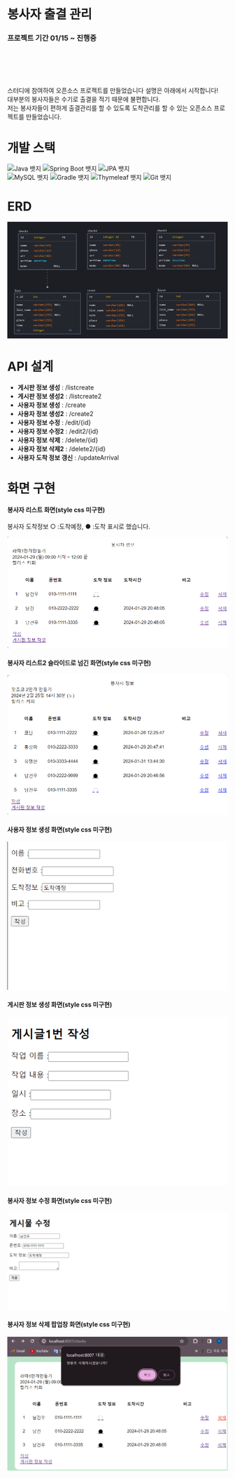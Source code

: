 # 봉사자 출결 관리

<h3>프로젝트 기간 01/15 ~ 진행중</h3><br><br>

<br><br>
스터디에 참여하여 오픈소스 프로젝트를 만들었습니다 설명은 아래에서 시작합니다!<br>
대부분의 봉사자들은 수기로 출결을 적기 때문에 불편합니다.<br>
저는 봉사자들이 편하게 출결관리를 할 수 있도록 도착관리를 할 수 있는 오픈소스 프로젝트를 만들었습니다.

# 개발 스택

![Java 뱃지](https://img.shields.io/badge/language-Java-orange)&nbsp;![Spring Boot 뱃지](https://img.shields.io/badge/framework-Spring%20Boot-brightgreen)&nbsp;![JPA 뱃지](https://img.shields.io/badge/ORM-JPA-blue)&nbsp;<br>![MySQL 뱃지](https://img.shields.io/badge/database-MySQL-blue)&nbsp;![Gradle 뱃지](https://img.shields.io/badge/build-Gradle-green)&nbsp;![Thymeleaf 뱃지](https://img.shields.io/badge/template-Thymeleaf-success)&nbsp;![Git 뱃지](https://img.shields.io/badge/version%20control-Git-red)

# ERD

![데이터베이스](https://raw.githubusercontent.com/geon1098/IMG_project-1/main/erd_model.png)

# API 설계

- **게시판 정보 생성** : /listcreate<br>
- **게시판 정보 생성2** : /listcreate2<br>
- **사용자 정보 생성** : /create<br>
- **사용자 정보 생성2** : /create2<br>
- **사용자 정보 수정** : /edit/{id}<br>
- **사용자 정보 수정2** : /edit2/{id}<br>
- **사용자 정보 삭제** : /delete/{id}<br>
- **사용자 정보 삭제2** : /delete2/{id}<br>
- **사용자 도착 정보 갱신** : /updateArrival<br>


# 화면 구현

<h4>봉사자 리스트 화면(style css 미구현)</h4>
봉사자 도착정보 ○ :도착예정, ● :도착 표시로 했습니다.

![메인](https://raw.githubusercontent.com/geon1098/IMG_project-1/main/crewe.png)

<h4>봉사자 리스트2 슬라이드로 넘긴 화면(style css 미구현)</h4>

![메인](https://raw.githubusercontent.com/geon1098/IMG_project-1/main/sdas.png)

<h4>사용자 정보 생성 화면(style css 미구현)</h4>

![메인](https://raw.githubusercontent.com/geon1098/IMG_project-1/main/asdasd.png)

<h4>게시판 정보 생성 화면(style css 미구현)</h4>

![메인](https://raw.githubusercontent.com/geon1098/IMG_project-1/main/asdasdefjwefwe.png)

<h4>봉사자 정보 수정 화면(style css 미구현)</h4>

![메인](https://raw.githubusercontent.com/geon1098/IMG_project-1/main/sujeug.png)

<h4>봉사자 정보 삭제 팝업창 화면(style css 미구현)</h4>

![메인](https://raw.githubusercontent.com/geon1098/IMG_project-1/main/sacjeje.png)
